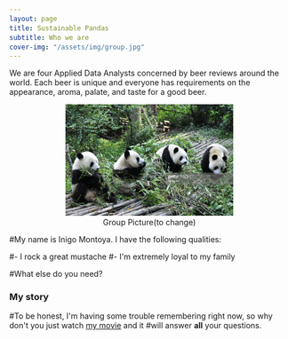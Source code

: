 ```yaml
---
layout: page
title: Sustainable Pandas
subtitle: Who we are
cover-img: "/assets/img/group.jpg"
---
```


We are four Applied Data Analysts concerned by beer reviews around the world. Each beer is unique and everyone has requirements on the appearance, aroma, palate, and taste for a good beer.

<div style="align: center; text-align:center;">
    <img src="/assets/img/group.jpg" width="60%" height="60%"/>
    <div class="caption">Group Picture(to change)</div>
</div>

#My name is Inigo Montoya. I have the following qualities:

#- I rock a great mustache
#- I'm extremely loyal to my family

#What else do you need?

### My story

#To be honest, I'm having some trouble remembering right now, so why don't you just watch [my movie](https://en.wikipedia.org/wiki/The_Princess_Bride_%28film%29) and it #will answer **all** your questions.
